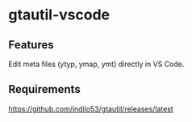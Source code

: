 # gtautil-vscode

## Features

Edit meta files (ytyp, ymap, ymt) directly in VS Code.

## Requirements

https://github.com/indilo53/gtautil/releases/latest



